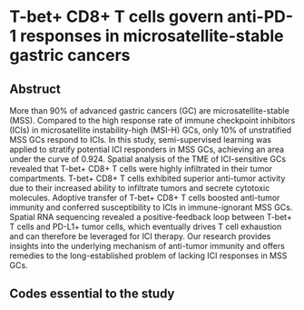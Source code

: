# T-bet+ CD8+ T cells govern anti-PD-1 responses in microsatellite-stable gastric cancers

## Abstruct
More than 90% of advanced gastric cancers (GC) are microsatellite-stable (MSS). Compared to the high response rate of immune checkpoint inhibitors (ICIs) in microsatellite instability-high (MSI-H) GCs, only 10% of unstratified MSS GCs respond to ICIs. In this study, semi-supervised learning was applied to stratify potential ICI responders in MSS GCs, achieving an area under the curve of 0.924. Spatial analysis of the TME of ICI-sensitive GCs revealed that T-bet+ CD8+ T cells were highly infiltrated in their tumor compartments. T-bet+ CD8+ T cells exhibited superior anti-tumor activity due to their increased ability to infiltrate tumors and secrete cytotoxic molecules. Adoptive transfer of T-bet+ CD8+ T cells boosted anti-tumor immunity and conferred susceptibility to ICIs in immune-ignorant MSS GCs. Spatial RNA sequencing revealed a positive-feedback loop between T-bet+ T cells and PD-L1+ tumor cells, which eventually drives T cell exhaustion and can therefore be leveraged for ICI therapy. Our research provides insights into the underlying mechanism of anti-tumor immunity and offers remedies to the long-established problem of lacking ICI responses in MSS GCs.

## Codes essential to the study
